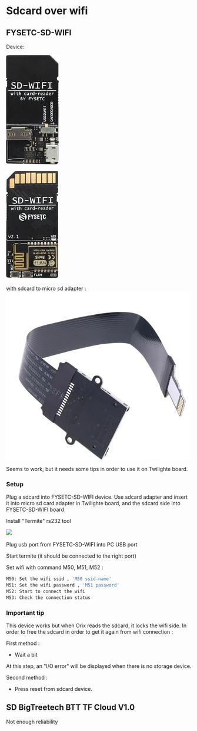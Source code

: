 # Sdcard over wifi

## FYSETC-SD-WIFI

Device:

![](img/sdcard_wifi_pile.jpg)

![](img/sdcard_wifi_face.jpg)

with sdcard to micro sd adapter :
![](img/sdcard_wifi_adapt.jpg)

Seems to work, but it needs some tips in order to use it on Twilighte board.

### Setup

Plug a sdcard into FYSETC-SD-WIFI device. Use sdcard adapter and insert it into micro sd card adapter in Twilighte board, and the sdcard side into FYSETC-SD-WIFI board

Install "Termite" rs232 tool

![](img/default_termite.jpg)

Plug usb port from FYSETC-SD-WIFI into PC USB port

Start termite (it should be connected to the right port)

Set wifi with command M50, M51, M52 :

```bash
M50: Set the wifi ssid , 'M50 ssid-name'
M51: Set the wifi password , 'M51 password'
M52: Start to connect the wifi
M53: Check the connection status
```

### Important tip

This device works but when Orix reads the sdcard, it locks the wifi side. In order to free the sdcard in order to get it again from wifi connection :

First method :

* Wait a bit

At this step, an "I/O error" will be displayed when there is no storage device.

Second method :

* Press reset from sdcard device.

## SD BigTreetech BTT TF Cloud V1.0

Not enough reliability
